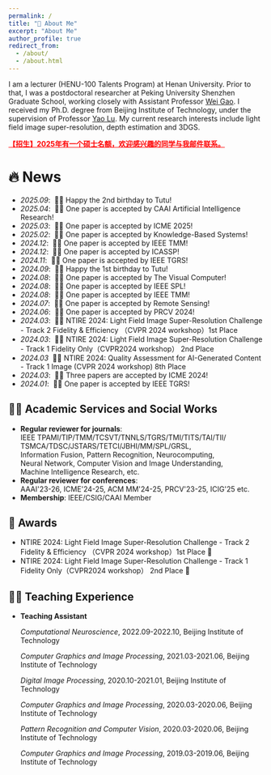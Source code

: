 ```yaml
---
permalink: /
title: "👨‍ About Me"
excerpt: "About Me"
author_profile: true
redirect_from: 
  - /about/
  - /about.html
---
```

I am a lecturer (HENU-100 Talents Program) at Henan University.
Prior to that, I was a postdoctoral researcher at Peking University Shenzhen Graduate School, working closely with Assistant Professor   [Wei Gao](https://gaowei262.github.io/). I received my Ph.D. degree from Beijing Institute of Technology, under the supervision of Professor [Yao Lu](https://www.smbu.edu.cn/info/5721/77061.htm). My current research interests include light field image super-resolution, depth estimation and 3DGS. 

<strong style="color: red; text-decoration: underline;">【招生】2025年有一个硕士名额，欢迎感兴趣的同学与我邮件联系。</strong>


🔥 News
======
- *2025.09*: &nbsp;🎂🎂 Happy the 2nd birthday to Tutu! 
- *2025.04*: &nbsp;🎉🎉 One paper is accepted by CAAI Artificial Intelligence Research!
- *2025.03*: &nbsp;🎉🎉 One paper is accepted by ICME 2025!
- *2025.02*: &nbsp;🎉🎉 One paper is accepted by Knowledge-Based Systems!
- *2024.12*: &nbsp;🎉🎉 One paper is accepted by IEEE TMM!
- *2024.12*: &nbsp;🎉🎉 One paper is accepted by ICASSP!
- *2024.11*: &nbsp;🎉🎉 One paper is accepted by IEEE TGRS!
- *2024.09*: &nbsp;🎂🎂 Happy the 1st birthday to Tutu! 
- *2024.08*: &nbsp;🎉🎉 One paper is accepted by The Visual Computer!
- *2024.08*: &nbsp;🎉🎉 One paper is accepted by IEEE SPL!
- *2024.08*: &nbsp;🎉🎉 One paper is accepted by IEEE TMM!
- *2024.07*: &nbsp;🎉🎉 One paper is accepted by Remote Sensing!
- *2024.06*: &nbsp;🎉🎉 One paper is accepted by PRCV 2024!
- *2024.03*: &nbsp;🎉🎉 NTIRE 2024: Light Field Image Super-Resolution Challenge - Track 2 Fidelity &
Efficiency （CVPR 2024 workshop）1st Place
- *2024.03*: &nbsp;🎉🎉 NTIRE 2024: Light Field Image Super-Resolution Challenge - Track 1 Fidelity Only（CVPR2024 workshop） 2nd Place
- *2024.03*  &nbsp;🎉🎉 NTIRE 2024: Quality Assessment for AI-Generated Content - Track 1 Image
(CVPR 2024 workshop) 8th Place
- *2024.03*: &nbsp;🎉🎉 Three papers are accepted by ICME 2024!
- *2024.01*: &nbsp;🎉🎉 One paper is accepted by IEEE TGRS!

[//]: # (📖 Selected Publications)

[//]: # (======)

[//]: # ()
[//]: # (- **[Paper Title Number 1]&#40;http://academicpages.github.io/files/paper1.pdf&#41;**<br>)

[//]: # (  *Author&#40;s&#41;*<br>)

[//]: # (  **Conference Name**, Year)

🧑‍🔬 Academic Services and Social Works
------
- **Regular reviewer for journals**:<br>
IEEE TPAMI/TIP/TMM/TCSVT/TNNLS/TGRS/TMI/TITS/TAI/TII/ <br>TSMCA/TDSC/JSTARS/TETCI/JBHI/MM/SPL/GRSL, <br>Information Fusion, Pattern Recognition, Neurocomputing, <br> Neural Network, Computer Vision and Image Understanding, 
<br> Machine Intelligence Research, etc.
- **Regular reviewer for conferences**: <br>AAAI'23-26, ICME'24-25, ACM MM'24-25, PRCV'23-25, ICIG'25 etc.
- **Membership**: IEEE/CSIG/CAAI Member

🎇 Awards
------
- NTIRE 2024: Light Field Image Super-Resolution Challenge - Track 2 Fidelity &
Efficiency （CVPR 2024 workshop）1st Place 🥇
- NTIRE 2024: Light Field Image Super-Resolution Challenge - Track 1 Fidelity Only（CVPR2024 workshop） 2nd Place 🥈


👨‍🏫  Teaching Experience
------

* **Teaching Assistant**<br>

    *Computational Neuroscience*, 2022.09-2022.10, Beijing Institute of Technology<br>
    
    *Computer Graphics and Image Processing*, 2021.03-2021.06, Beijing Institute of Technology<br>
    
    *Digital Image Processing*, 2020.10-2021.01, Beijing Institute of Technology<br>
    
    *Computer Graphics and Image Processing*, 2020.03-2020.06, Beijing Institute of Technology<br>
    
    *Pattern Recognition and Computer Vision*, 2020.03-2020.06, Beijing Institute of Technology<br>
    
    *Computer Graphics and Image Processing*, 2019.03-2019.06, Beijing Institute of Technology<br>



[//]: # (- **[Yao Lu]&#40;https://www.smbu.edu.cn/info/5721/77061.htm&#41;**, Professor, Beijing Institute of Technology)